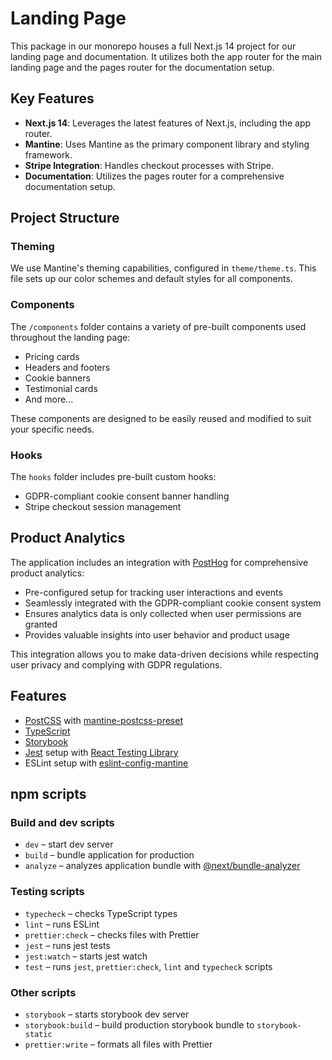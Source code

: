 # Landing Page

This package in our monorepo houses a full Next.js 14 project for our landing page and documentation. It utilizes both the app router for the main landing page and the pages router for the documentation setup.

## Key Features

- **Next.js 14**: Leverages the latest features of Next.js, including the app router.
- **Mantine**: Uses Mantine as the primary component library and styling framework.
- **Stripe Integration**: Handles checkout processes with Stripe.
- **Documentation**: Utilizes the pages router for a comprehensive documentation setup.

## Project Structure

### Theming

We use Mantine's theming capabilities, configured in `theme/theme.ts`. This file sets up our color schemes and default styles for all components.

### Components

The `/components` folder contains a variety of pre-built components used throughout the landing page:

- Pricing cards
- Headers and footers
- Cookie banners
- Testimonial cards
- And more...

These components are designed to be easily reused and modified to suit your specific needs.

### Hooks

The `hooks` folder includes pre-built custom hooks:

- GDPR-compliant cookie consent banner handling
- Stripe checkout session management

## Product Analytics

The application includes an integration with [PostHog](https://posthog.com/) for comprehensive product analytics:

- Pre-configured setup for tracking user interactions and events
- Seamlessly integrated with the GDPR-compliant cookie consent system
- Ensures analytics data is only collected when user permissions are granted
- Provides valuable insights into user behavior and product usage

This integration allows you to make data-driven decisions while respecting user privacy and complying with GDPR regulations.

## Features

- [PostCSS](https://postcss.org/) with [mantine-postcss-preset](https://mantine.dev/styles/postcss-preset)
- [TypeScript](https://www.typescriptlang.org/)
- [Storybook](https://storybook.js.org/)
- [Jest](https://jestjs.io/) setup with [React Testing Library](https://testing-library.com/docs/react-testing-library/intro)
- ESLint setup with [eslint-config-mantine](https://github.com/mantinedev/eslint-config-mantine)

## npm scripts

### Build and dev scripts

- `dev` – start dev server
- `build` – bundle application for production
- `analyze` – analyzes application bundle with [@next/bundle-analyzer](https://www.npmjs.com/package/@next/bundle-analyzer)

### Testing scripts

- `typecheck` – checks TypeScript types
- `lint` – runs ESLint
- `prettier:check` – checks files with Prettier
- `jest` – runs jest tests
- `jest:watch` – starts jest watch
- `test` – runs `jest`, `prettier:check`, `lint` and `typecheck` scripts

### Other scripts

- `storybook` – starts storybook dev server
- `storybook:build` – build production storybook bundle to `storybook-static`
- `prettier:write` – formats all files with Prettier
